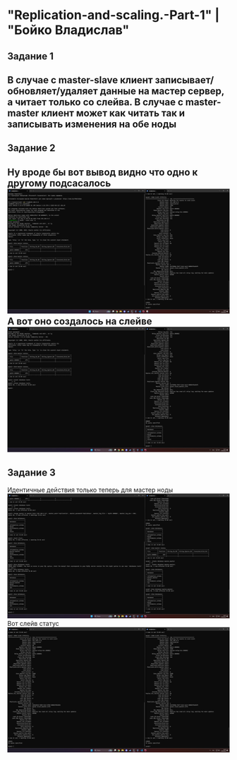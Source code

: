 # "Replication-and-scaling.-Part-1" | "Бойко Владислав"
## Задание 1
В случае с master-slave клиент записывает/обновляет/удаляет данные на мастер сервер, а читает только со слейва.
В случае с master-master клиент может как читать так и записывать изменения на обе ноды
---
## Задание 2
Ну вроде бы вот вывод видно что одно к другому подсасалось
![2.1](img/2.1.png)
А вот оно создалось на слейве
![2.2](img/2.2.png)
---
## Задание 3
Идентичные действия только теперь для мастер ноды
![3.1](img/3.1.png)
Вот слейв статус
![3.2](img/3.2.png)
